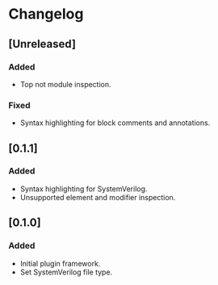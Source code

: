 # Changelog

## [Unreleased]
### Added
- Top not module inspection.

### Fixed
- Syntax highlighting for block comments and annotations.

## [0.1.1]
### Added
- Syntax highlighting for SystemVerilog.
- Unsupported element and modifier inspection.

## [0.1.0]
### Added
- Initial plugin framework.
- Set SystemVerilog file type.